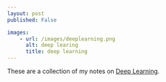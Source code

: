 ```yaml
---
layout: post
published: False

images:
    - url: /images/deeplearning.png
      alt: deep learing
      title: deep learning
---
```


These are a collection of my notes on [Deep Learning](http://www.deeplearningbook.org/).

